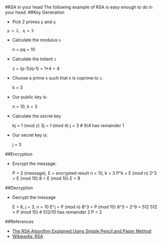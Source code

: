 #RSA in your head
The following example of RSA is easy enough to do in your head.
##Key Generation
* Pick 2 primes `p` and `q`

<code><pre>
    p = 2, q = 5
</code></pre>

* Calculate the modulus `n`

    n = pq = 10
* Calculate the totient `z`

    z = (p-1)(q-1) = 1*4 = 4
* Choose a prime `k` such that `k` is coprime to `z`.

    k = 3
* Our public key is:

    n = 10, k = 3
* Calculate the secret key

    kj = 1 (mod z)
    3j = 1 (mod 4)
    j = 3 # 9/4 has remainder 1
* Our secret key is:

    j = 3

##Encryption
* Encrypt the message:

    P = 2 (message), E = encrypted result
    n = 10, k = 3
    P^k = E (mod n)
    2^3 = E (mod 10)
    8 = E (mod 10)
    E = 8

##Decryption
* Decrypt the message

    E = 8, j = 3, n = 10
    E^j = P (mod n)
    8^3 = P (mod 10)
    8^3 = 2^9 = 512
    512 = P (mod 10) # 512/10 has remainder 2
    P = 2
 
##References
* [The RSA Algorithm Explained Using Simple Pencil and Paper Method](http://sergematovic.tripod.com/rsa1.html)
* [Wikipedia: RSA](http://en.wikipedia.org/wiki/RSA)
